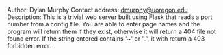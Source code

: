 Author: Dylan Murphy
Contact address: dmurphy@uoregon.edu
Description:
This is a trivial web server built using Flask that reads a port number from a config file. You are able to enter page names and the program will return them if they exist, otherwise it will return a 404 file not found error. If the string entered contains '~' or '..', it with return a 403 forbidden error.